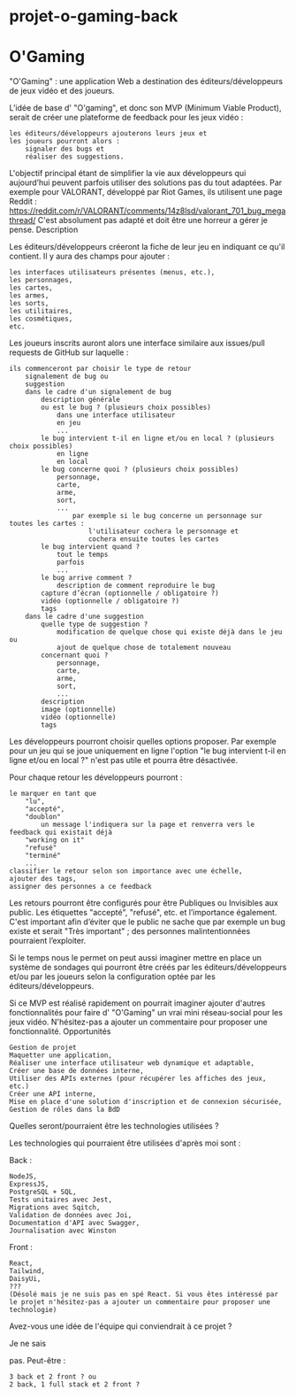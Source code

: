 # projet-o-gaming-back
# O'Gaming
"O'Gaming" : une application Web a destination des éditeurs/développeurs de jeux vidéo et des joueurs.

L’idée de base d' "O'gaming", et donc son MVP (Minimum Viable Product), serait de créer une plateforme de feedback pour les jeux vidéo :

    les éditeurs/développeurs ajouterons leurs jeux et
    les joueurs pourront alors :
        signaler des bugs et
        réaliser des suggestions.

L'objectif principal étant de simplifier la vie aux développeurs qui aujourd’hui peuvent parfois utiliser des solutions pas du tout adaptées.
Par exemple pour VALORANT, développé par Riot Games, ils utilisent une page Reddit :
https://reddit.com/r/VALORANT/comments/14z8lsd/valorant_701_bug_megathread/
C'est absolument pas adapté et doit être une horreur a gérer je pense.
Description

Les éditeurs/développeurs créeront la fiche de leur jeu en indiquant ce qu'il contient. Il y aura des champs pour ajouter :

    les interfaces utilisateurs présentes (menus, etc.),
    les personnages,
    les cartes,
    les armes,
    les sorts,
    les utilitaires,
    les cosmétiques,
    etc.

Les joueurs inscrits auront alors une interface similaire aux issues/pull requests de GitHub sur laquelle :

    ils commenceront par choisir le type de retour
        signalement de bug ou
        suggestion
        dans le cadre d'un signalement de bug
            description générale
            ou est le bug ? (plusieurs choix possibles)
                dans une interface utilisateur
                en jeu
                ...
            le bug intervient t-il en ligne et/ou en local ? (plusieurs choix possibles)
                en ligne
                en local
            le bug concerne quoi ? (plusieurs choix possibles)
                personnage,
                carte,
                arme,
                sort,
                ...
                    par exemple si le bug concerne un personnage sur toutes les cartes :
                        l'utilisateur cochera le personnage et
                        cochera ensuite toutes les cartes
            le bug intervient quand ?
                tout le temps
                parfois
                ...
            le bug arrive comment ?
                description de comment reproduire le bug
            capture d’écran (optionnelle / obligatoire ?)
            vidéo (optionnelle / obligatoire ?)
            tags
        dans le cadre d'une suggestion
            quelle type de suggestion ?
                modification de quelque chose qui existe déjà dans le jeu ou
                ajout de quelque chose de totalement nouveau
            concernant quoi ?
                personnage,
                carte,
                arme,
                sort,
                ...
            description
            image (optionnelle)
            vidéo (optionnelle)
            tags

Les développeurs pourront choisir quelles options proposer. Par exemple pour un jeu qui se joue uniquement en ligne l'option "le bug intervient t-il en ligne et/ou en local ?" n'est pas utile et pourra être désactivée.

Pour chaque retour les développeurs pourront :

    le marquer en tant que
        "lu",
        "accepté",
        "doublon"
            un message l'indiquera sur la page et renverra vers le feedback qui existait déjà
        "working on it"
        "refusé"
        "terminé"
        ...
    classifier le retour selon son importance avec une échelle,
    ajouter des tags,
    assigner des personnes a ce feedback

Les retours pourront être configurés pour être Publiques ou Invisibles aux public. Les étiquettes "accepté", "refusé", etc. et l’importance également.
C'est important afin d’éviter que le public ne sache que par exemple un bug existe et serait "Très important" ; des personnes malintentionnées pourraient l’exploiter.

Si le temps nous le permet on peut aussi imaginer mettre en place un système de sondages qui pourront être créés par les éditeurs/développeurs et/ou par les joueurs selon la configuration optée par les éditeurs/développeurs.

Si ce MVP est réalisé rapidement on pourrait imaginer ajouter d'autres fonctionnalités pour faire d' "O'Gaming" un vrai mini réseau-social pour les jeux vidéo. N'hésitez-pas a ajouter un commentaire pour proposer une fonctionnalité.
Opportunités

    Gestion de projet
    Maquetter une application,
    Réaliser une interface utilisateur web dynamique et adaptable,
    Créer une base de données interne,
    Utiliser des APIs externes (pour récupérer les affiches des jeux, etc.)
    Créer une API interne,
    Mise en place d'une solution d'inscription et de connexion sécurisée,
    Gestion de rôles dans la BdD

Quelles seront/pourraient être les technologies utilisées ?

Les technologies qui pourraient être utilisées d'après moi sont :

Back :

    NodeJS,
    ExpressJS,
    PostgreSQL + SQL,
    Tests unitaires avec Jest,
    Migrations avec Sqitch,
    Validation de données avec Joi,
    Documentation d'API avec Swagger,
    Journalisation avec Winston

Front :

    React,
    Tailwind,
    DaisyUi,
    ???
    (Désolé mais je ne suis pas en spé React. Si vous êtes intéressé par le projet n'hésitez-pas a ajouter un commentaire pour proposer une technologie)

Avez-vous une idée de l'équipe qui conviendrait à ce projet ?

Je ne sais

pas. Peut-être :

    3 back et 2 front ? ou
    2 back, 1 full stack et 2 front ?

